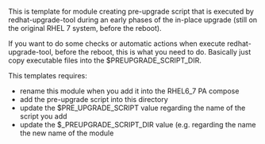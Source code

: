 This is template for module creating pre-upgrade script that is executed by
redhat-upgrade-tool during an early phases of the in-place upgrade (still on the
original RHEL 7 system, before the reboot).

If you want to do some checks or automatic actions when execute
redhat-upgrade-tool, before the reboot, this is what you need to do.
Basically just copy executable files into the $PREUPGRADE_SCRIPT_DIR.

This templates requires:
  - rename this module when you add it into the RHEL6_7 PA compose
  - add the pre-upgrade script into this directory
  - update the $PRE_UPGRADE_SCRIPT value regarding the name of the script
    you add
  - update the $_PREUPGRADE_SCRIPT_DIR value (e.g. regarding the name the new
    name of the module
